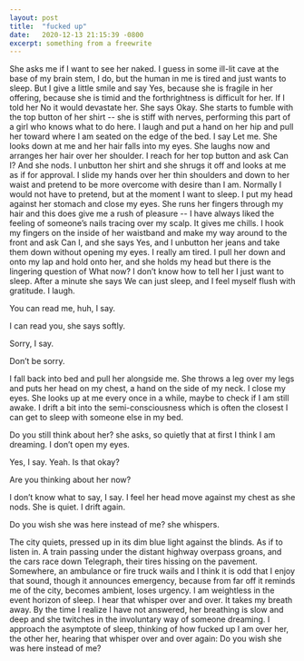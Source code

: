 ```yaml
---
layout: post
title:  "fucked up"
date:   2020-12-13 21:15:39 -0800
excerpt: something from a freewrite
---
```


She asks me if I want to see her naked. I guess in some ill-lit cave at the base of my brain stem, I do, but the human in me is tired and just wants to sleep. But I give a little smile and say Yes, because she is fragile in her offering, because she is timid and the forthrightness is difficult for her. If I told her No it would devastate her. She says Okay. She starts to fumble with the top button of her shirt -- she is stiff with nerves, performing this part of a girl who knows what to do here. I laugh and put a hand on her hip and pull her toward where I am seated on the edge of the bed. I say Let me. She looks down at me and her hair falls into my eyes. She laughs now and arranges her hair over her shoulder. I reach for her top button and ask Can I? And she nods. I unbutton her shirt and she shrugs it off and looks at me as if for approval. I slide my hands over her thin shoulders and down to her waist and pretend to be more overcome with desire than I am. Normally I would not have to pretend, but at the moment I want to sleep. I put my head against her stomach and close my eyes. She runs her fingers through my hair and this does give me a rush of pleasure -- I have always liked the feeling of someone’s nails tracing over my scalp. It gives me chills. I hook my fingers on the inside of her waistband and make my way around to the front and ask Can I, and she says Yes, and I unbutton her jeans and take them down without opening my eyes. I really am tired. I pull her down and onto my lap and hold onto her, and she holds my head but there is the lingering question of What now? I don’t know how to tell her I just want to sleep. After a minute she says We can just sleep, and I feel myself flush with gratitude. I laugh.

You can read me, huh, I say.

I can read you, she says softly.

Sorry, I say.

Don’t be sorry.

I fall back into bed and pull her alongside me. She throws a leg over my legs and puts her head on my chest, a hand on the side of my neck. I close my eyes. She looks up at me every once in a while, maybe to check if I am still awake. I drift a bit into the semi-consciousness which is often the closest I can get to sleep with someone else in my bed.

Do you still think about her? she asks, so quietly that at first I think I am dreaming. I don’t open my eyes.

Yes, I say. Yeah. Is that okay?

Are you thinking about her now?

I don’t know what to say, I say. I feel her head move against my chest as she nods. She is quiet. I drift again.

Do you wish she was here instead of me? she whispers.

The city quiets, pressed up in its dim blue light against the blinds. As if to listen in. A train passing under the distant highway overpass groans, and the cars race down Telegraph, their tires hissing on the pavement. Somewhere, an ambulance or fire truck wails and I think it is odd that I enjoy that sound, though it announces emergency, because from far off it reminds me of the city, becomes ambient, loses urgency. I am weightless in the event horizon of sleep. I hear that whisper over and over. It takes my breath away. By the time I realize I have not answered, her breathing is slow and deep and she twitches in the involuntary way of someone dreaming. I approach the asymptote of sleep, thinking of how fucked up I am over her, the other her, hearing that whisper over and over again: Do you wish she was here instead of me?
